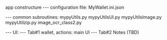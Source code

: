 app constructure
--- configuration file:
    MyWallet.ini.json

--- common subroutines: 
    mypyUtils.py
    mypyUtilsUI.py
    mypyUtilsImage.py
    mypyUtilzip.py
    image_ocr_class2.py

--- UI:
    --- Tab#1 wallet, actions: main UI
    --- Tab#2 Notes (TBD)